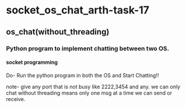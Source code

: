 # socket_os_chat_arth-task-17

## os_chat(without_threading)
### Python program to implement chatting between two OS.
#### socket programming
Do-
Run the python program in both the OS and Start Chatting!!

note- give any port that is not busy like 2222,3454 and any. we can only chat without threading means only one msg at a time we can send or receive.
